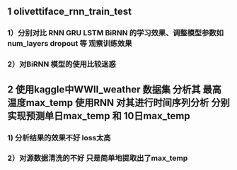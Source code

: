 ## 1 olivettiface_rnn_train_test
### 1）分别对比 RNN GRU LSTM BiRNN 的学习效果、调整模型参数如 num_layers dropout 等 观察训练效果
### 2）对BiRNN 模型的使用比较迷惑
## 2 使用kaggle中WWⅡ_weather 数据集 分析其 最高温度max_temp 使用RNN 对其进行时间序列分析 分别实现预测单日max_temp 和 10日max_temp
### 1) 分析结果的效果不好 loss太高
### 2）对源数据清洗的不好 只是简单地提取出了max_temp

